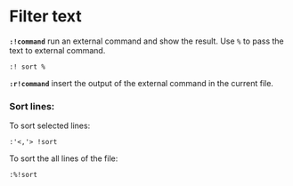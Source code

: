 # Filter text

**`:!command`** run an external command and show the result. Use `%` to pass the text to external command.

```
:! sort %
```

**`:r!command`**  insert the output of the external command in the current file.

### Sort lines:

To sort selected lines:

```
:'<,'> !sort
```

To sort the all lines of the file:

```
:%!sort
```

